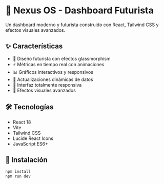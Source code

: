 # 🚀 Nexus OS - Dashboard Futurista

Un dashboard moderno y futurista construido con React, Tailwind CSS y efectos visuales avanzados.

## ✨ Características

- 🎨 Diseño futurista con efectos glassmorphism
- ⚡ Métricas en tiempo real con animaciones
- 📊 Gráficos interactivos y responsivos
- 🔄 Actualizaciones dinámicas de datos
- 🎯 Interfaz totalmente responsiva
- 🌟 Efectos visuales avanzados

## 🛠️ Tecnologías

- React 18
- Vite
- Tailwind CSS
- Lucide React Icons
- JavaScript ES6+

## 🚀 Instalación

```bash
npm install
npm run dev
